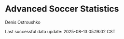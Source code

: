 # Advanced Soccer Statistics
Denis Ostroushko

<!-- gfm -->

Last successful data update: 2025-08-13 05:19:02 CST
